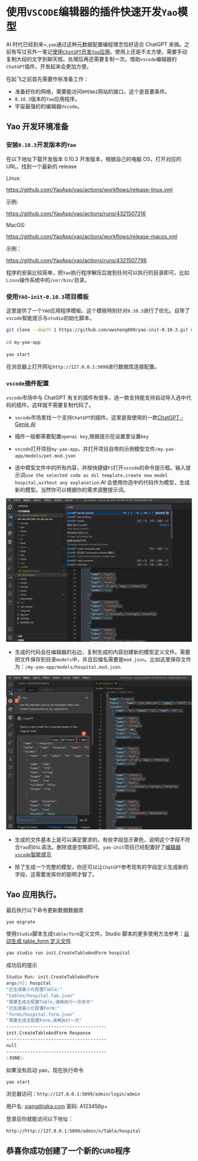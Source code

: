 # 使用`VSCODE`编辑器的插件快速开发`Yao`模型

AI 时代已经到来~,`yao`通过这种元数据配置编程理念恰好适合 ChatGPT 来搞。之前有写过另外一笔记[使用`ChatGPT`开发`Yao`应用](%E4%BD%BF%E7%94%A8ChatGPT%E5%BC%80%E5%8F%91YAO%E5%BA%94%E7%94%A8.md)。使用上还是不太方便，需要手动复制大段的文字到聊天框。处理后再还需要复制一次。借助`vscode`编辑器的`ChatGPT`插件，开发起来会更加方便。

在起飞之前首先需要作些准备工作：

- 准备好你的网络，需要能访问`OPENAI`网站的接口，这个是首要条件。
- `0.10.3`版本的`Yao`应用程序。
- 宇宙最强的的编辑器`Vscode`。

## Yao 开发环境准备

### 安装`0.10.3`开发版本的`Yao`

在以下地址下载开发版本 0.10.3 开发版本，根据自己的电脑 OS，打开对应的 URL，找到一个最新的 release

Linux:

https://github.com/YaoApp/yao/actions/workflows/release-linux.yml

示例:

https://github.com/YaoApp/yao/actions/runs/4321507316

MacOS:

https://github.com/YaoApp/yao/actions/workflows/release-macos.yml

示例：

https://github.com/YaoApp/yao/actions/runs/4321507798

程序的安装比较简单，把`Yao`执行程序解压后放到任何可以执行的目录即可，比如`Linux`操作系统中的`/usr/bin/`目录。

### 使用`YAO-init-0.10.3`项目模板

这里提供了一个`YAO`应用程序模板。这个模板特别针对`0.10.3`进行了优化。自带了`vscode`智能提示与`studio`初始化脚本。

```sh
git clone --depth 1 https://github.com/wwsheng009/yao-init-0.10.3.git my-yao-app

cd my-yao-app

yao start
```

在浏览器上打开网址`http://127.0.0.1:5099`进行数据库连接配置。

### `vscode`插件配置

`vscode`市场中与 ChatGPT 有关的插件有很多，选一款支持能支持自动导入选中代码的插件。这样就不需要复制代码了。

- `vscode`市场里找一个支持`ChatGPT`的插件。这里是我使用的一款[ChatGPT - Genie AI](https://marketplace.visualstudio.com/items?itemName=genieai.chatgpt-vscode)

- 插件一般都需要配置`openai key`,根据提示在设置里设置`key`

- `vscode`打开项目`my-yao-app`，并打开项目自带的示例模型文件`/my-yao-app/models/pet.mod.json`

- 选中模型文件中的所有内容，并按快捷键`F1`打开`vscode`的命令提示框。输入提示词`use the selected code as dsl template,create new model hospital,without any explanation`.AI 会使用你选中的代码作为模型，生成新的模型。当然你可以根据你的需求调整提示词。

![](./vscode_quick_dev/vscode_ad_hoc_prompt.png)

- 生成的代码会在编辑器的右边，复制生成的内容创建新的模型定义文件。需要把文件保存到目录`models`中，并且后缀名需要是`mod.json`。比如这里保存文件为：`/my-yao-app/models/hospital.mod.json`.

![](./vscode_quick_dev/vscode_create_new_model.png)

- 生成的文件基本上是可以满足要求的，有些字段显示黄色，说明这个字段不符合`Yao`的`DSL`语法。删除或是忽略即可。`yao-init`项目已经配置好了[编辑器`vscode`智能提示](../Studio/%E7%BC%96%E8%BE%91%E5%99%A8vscode%E6%99%BA%E8%83%BD%E6%8F%90%E7%A4%BA.md)

- 除了生成一个完整的模型，你还可以让`ChatGPT`参考现有的字段定义生成新的字段，这需要发挥你的聪明才智了。

## Yao 应用执行。

最后执行以下命令更新数据数据库

```sh
yao migrate
```

使用`Studio`脚本生成`table/form`定义文件。Studio 脚本的更多使用方法参考：[自动生成 table_form 定义文件](../Studio/%E8%87%AA%E5%8A%A8%E7%94%9F%E6%88%90table_form%E5%AE%9A%E4%B9%89%E6%96%87%E4%BB%B6.md)

```sh
yao studio run init.CreateTableAndForm hospital

```

成功后的提示

```sh
Studio Run: init.CreateTableAndForm
args[0]: hospital
"已生成最小化配置Table:"
"tables/hospital.tab.json"
"需要生成全配置Table,请再执行一次命令"
"已生成最小化配置Form:"
"forms/hospital.form.json"
"需要生成全配置Form,请再执行一次"
--------------------------------------
init.CreateTableAndForm Response
--------------------------------------
null
--------------------------------------
✨DONE✨
```

如果没有启动 yao，现在执行命令

```sh
yao start
```

浏览器访问：`http://127.0.0.1:5099/admin/login/admin`

用户名: xiang@iqka.com
密码: A123456p+

登录后你就能访问以下地址：

`http://http://127.0.0.1:5099/admin/x/Table/hospital`

## 恭喜你成功创建了一个新的`CURD`程序
